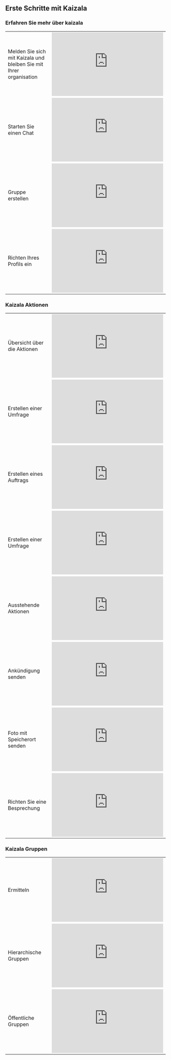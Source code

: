 ## <a name="get-started-with-kaizala"></a>Erste Schritte mit Kaizala

### <a name="learn-about-kaizala"></a>Erfahren Sie mehr über kaizala
|  |  |
|---------|---------|
| Melden Sie sich mit Kaizala und bleiben Sie mit Ihrer organisation   | <iframe width="350" height="200" src="https://www.youtube.com/embed/JrSYq8KRYP4" frameborder="0" allowfullscreen></iframe>   |
| Starten Sie einen Chat | <iframe width="350" height="200" src="https://www.youtube.com/embed/1uvTGnOnh2o" frameborder="0" allowfullscreen></iframe>   |
| Gruppe erstellen | <iframe width="350" height="200" src="https://www.youtube.com/embed/-g7hbbchBO4" frameborder="0" allowfullscreen></iframe>   |
| Richten Ihres Profils ein |  <iframe width="350" height="200" src="https://www.youtube.com/embed/4ceQhUhyIK0" frameborder="0" allowfullscreen></iframe>   |
### <a name="kaizala-actions"></a>Kaizala Aktionen
|  |  |
|---------|---------|
| Übersicht über die Aktionen | <iframe width="350" height="200" src="https://www.youtube.com/embed/Rht_yThaPf4" frameborder="0" allowfullscreen></iframe>  |
| Erstellen einer Umfrage | <iframe width="350" height="200" src="https://www.youtube.com/embed/-njHV3Ze3pg" frameborder="0" allowfullscreen></iframe>     | 
| Erstellen eines Auftrags | <iframe width="350" height="200" src="https://www.youtube.com/embed/Qrk2amE1jbk" frameborder="0" allowfullscreen></iframe>     | 
| Erstellen einer Umfrage | <iframe width="350" height="200" src="https://www.youtube.com/embed/Z-9lSaTImGw" frameborder="0" allowfullscreen></iframe>     |
| Ausstehende Aktionen | <iframe width="350" height="200" src="https://www.youtube.com/embed/CcbQJpMVSo4" frameborder="0" allowfullscreen></iframe>     |
| Ankündigung senden | <iframe width="350" height="200" src="https://www.youtube.com/embed/7YaRPVj45v0" frameborder="0" allowfullscreen></iframe>     |
| Foto mit Speicherort senden | <iframe width="350" height="200" src="https://www.youtube.com/embed/OIh93F5ivL8" frameborder="0" allowfullscreen></iframe>     |
| Richten Sie eine Besprechung | <iframe width="350" height="200" src="https://www.youtube.com/embed/T-5CIL4thvs" frameborder="0" allowfullscreen></iframe>     |
### <a name="kaizala-groups"></a>Kaizala Gruppen
|  |  |
|---------|---------|
| Ermitteln | <iframe width="350" height="200" src="https://www.youtube.com/embed/9jpiqkOqWoc" frameborder="0" allowfullscreen></iframe>     |
| Hierarchische Gruppen | <iframe width="350" height="200" src="https://www.youtube.com/embed/lztv-ei4jXQ" frameborder="0" allowfullscreen></iframe>     |
| Öffentliche Gruppen | <iframe width="350" height="200" src="https://www.youtube.com/embed/3xnI5pzQ7rU" frameborder="0" allowfullscreen></iframe>     |
